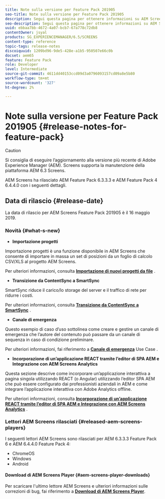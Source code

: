 ```yaml
---
title: Note sulla versione per Feature Pack 201905
seo-title: Note sulla versione per Feature Pack 201905
description: Segui questa pagina per ottenere informazioni su AEM Screens Feature Pack 201905 rilasciato il 16 maggio 2019.
seo-description: Segui questa pagina per ottenere informazioni su AEM Screens Feature Pack 201905 rilasciato il 16 maggio 2019.
uuid: ebbaa7bb-4672-4a07-bcb7-67a778c72db8
contentOwner: jsyal
products: SG_EXPERIENCEMANAGER/6.5/SCREENS
content-type: reference
topic-tags: release-notes
discoiquuid: 1209bd96-9de5-428e-a1b5-950507e66c0b
docset: aem65
feature: Feature Pack
role: Developer
level: Intermediate
source-git-commit: 4611dd40153ccd09d3a0796093157cd09a8e5b80
workflow-type: tm+mt
source-wordcount: '327'
ht-degree: 2%

---
```



# Note sulla versione per Feature Pack 201905 {#release-notes-for-feature-pack}

>[!CAUTION]
>
>Si consiglia di eseguire l’aggiornamento alla versione più recente di Adobe Experience Manager (AEM). Screens supporta la manutenzione della piattaforma AEM 6.3 Screens.

AEM Screens ha rilasciato AEM Feature Pack 6.3.3.3 e AEM Feature Pack 4 6.4.4.0 con i seguenti dettagli.

## Data di rilascio {#release-date}

La data di rilascio per AEM Screens Feature Pack 201905 è il 16 maggio 2019.

### Novità {#what-s-new}

* **Importazione progetti**

Importazione progetti è una funzione disponibile in AEM Screens che consente di importare in massa un set di posizioni da un foglio di calcolo CSV/XLS al progetto AEM Screens.

Per ulteriori informazioni, consulta **[Importazione di nuovi progetti da file](project-importer.md)** .

* **Transizione da ContentSync a SmartSync**

SmartSync riduce il carico/lo storage del server e il traffico di rete per ridurre i costi.

Per ulteriori informazioni, consulta **[Transizione da ContentSync a SmartSync](smartsync.md)** .

* **Canale di emergenza**

Questo esempio di caso d’uso sottolinea come creare e gestire un canale di emergenza che l’autore del contenuto può passare da un canale di sequenza in caso di condizione preliminare.

Per ulteriori informazioni, fai riferimento a **[Canale di emergenza](emergency-channel.md)** Use Case .

* **Incorporazione di un’applicazione REACT tramite l’editor di SPA AEM e Integrazione con AEM Screens Analytics**

Questa sezione descrive come incorporare un’applicazione interattiva a pagina singola utilizzando REACT (o Angular) utilizzando l’editor SPA AEM che può essere configurato dai professionisti aziendali in AEM e come integrare l’applicazione interattiva con Adobe Analytics offline.

Per ulteriori informazioni, consulta **[Incorporazione di un’applicazione REACT tramite l’editor di SPA AEM e Integrazione con AEM Screens Analytics](embedding-react-app.md)** .

### Lettori AEM Screens rilasciati {#released-aem-screens-players}

I seguenti lettori AEM Screens sono rilasciati per AEM 6.3.3.3 Feature Pack 6 e AEM 6.4.4.0 Feature Pack 4:

* ChromeOS
* Windows
* Android

#### Download di AEM Screens Player {#aem-screens-player-downloads}

Per scaricare l&#39;ultimo lettore AEM Screens e ulteriori informazioni sulle correzioni di bug, fai riferimento a **[Download di AEM Screens Player](https://download.macromedia.com/screens/)**.
